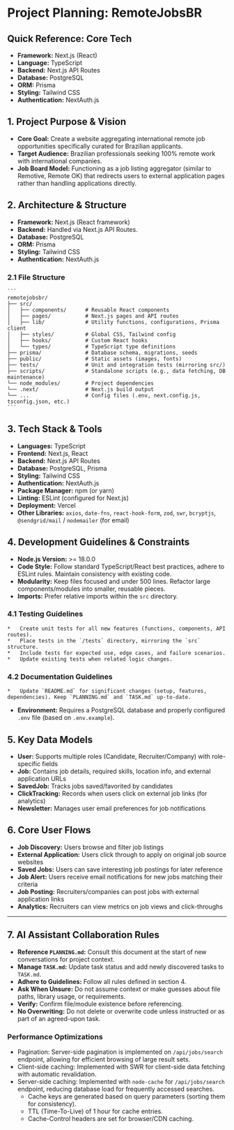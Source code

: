 # Project Planning: RemoteJobsBR

## Quick Reference: Core Tech
- **Framework:** Next.js (React)
- **Language:** TypeScript
- **Backend:** Next.js API Routes
- **Database:** PostgreSQL
- **ORM:** Prisma
- **Styling:** Tailwind CSS
- **Authentication:** NextAuth.js

## 1. Project Purpose & Vision

*   **Core Goal:** Create a website aggregating international remote job opportunities specifically curated for Brazilian applicants.
*   **Target Audience:** Brazilian professionals seeking 100% remote work with international companies.
*   **Job Board Model:** Functioning as a job listing aggregator (similar to Remotive, Remote OK) that redirects users to external application pages rather than handling applications directly.

## 2. Architecture & Structure

*   **Framework:** Next.js (React framework)
*   **Backend:** Handled via Next.js API Routes.
*   **Database:** PostgreSQL
*   **ORM:** Prisma
*   **Styling:** Tailwind CSS
*   **Authentication:** NextAuth.js
### 2.1 File Structure
    ```
    remotejobsbr/
    ├── src/
    │   ├── components/      # Reusable React components
    │   ├── pages/           # Next.js pages and API routes
    │   ├── lib/             # Utility functions, configurations, Prisma client
    │   ├── styles/          # Global CSS, Tailwind config
    │   ├── hooks/           # Custom React hooks
    │   └── types/           # TypeScript type definitions
    ├── prisma/              # Database schema, migrations, seeds
    ├── public/              # Static assets (images, fonts)
    ├── tests/               # Unit and integration tests (mirroring src/)
    ├── scripts/             # Standalone scripts (e.g., data fetching, DB maintenance)
    └── node_modules/        # Project dependencies
    └── .next/               # Next.js build output
    └── ...                  # Config files (.env, next.config.js, tsconfig.json, etc.)
    ```

## 3. Tech Stack & Tools

*   **Languages:** TypeScript
*   **Frontend:** Next.js, React
*   **Backend:** Next.js API Routes
*   **Database:** PostgreSQL, Prisma
*   **Styling:** Tailwind CSS
*   **Authentication:** NextAuth.js
*   **Package Manager:** npm (or yarn)
*   **Linting:** ESLint (configured for Next.js)
*   **Deployment:** Vercel
*   **Other Libraries:** `axios`, `date-fns`, `react-hook-form`, `zod`, `swr`, `bcryptjs`, `@sendgrid/mail` / `nodemailer` (for email)

## 4. Development Guidelines & Constraints

*   **Node.js Version:** >= 18.0.0
*   **Code Style:** Follow standard TypeScript/React best practices, adhere to ESLint rules. Maintain consistency with existing code.
*   **Modularity:** Keep files focused and under 500 lines. Refactor large components/modules into smaller, reusable pieces.
*   **Imports:** Prefer relative imports within the `src` directory.
### 4.1 Testing Guidelines
    *   Create unit tests for all new features (functions, components, API routes).
    *   Place tests in the `/tests` directory, mirroring the `src` structure.
    *   Include tests for expected use, edge cases, and failure scenarios.
    *   Update existing tests when related logic changes.
### 4.2 Documentation Guidelines
    *   Update `README.md` for significant changes (setup, features, dependencies). Keep `PLANNING.md` and `TASK.md` up-to-date.
*   **Environment:** Requires a PostgreSQL database and properly configured `.env` file (based on `.env.example`).

## 5. Key Data Models

*   **User:** Supports multiple roles (Candidate, Recruiter/Company) with role-specific fields
*   **Job:** Contains job details, required skills, location info, and external application URLs
*   **SavedJob:** Tracks jobs saved/favorited by candidates
*   **ClickTracking:** Records when users click on external job links (for analytics)
*   **Newsletter:** Manages user email preferences for job notifications

## 6. Core User Flows

*   **Job Discovery:** Users browse and filter job listings
*   **External Application:** Users click through to apply on original job source websites
*   **Saved Jobs:** Users can save interesting job postings for later reference
*   **Job Alert:** Users receive email notifications for new jobs matching their criteria
*   **Job Posting:** Recruiters/companies can post jobs with external application links
*   **Analytics:** Recruiters can view metrics on job views and click-throughs

---

## 7. AI Assistant Collaboration Rules

*   **Reference `PLANNING.md`:** Consult this document at the start of new conversations for project context.
*   **Manage `TASK.md`:** Update task status and add newly discovered tasks to `TASK.md`.
*   **Adhere to Guidelines:** Follow all rules defined in section 4.
*   **Ask When Unsure:** Do not assume context or make guesses about file paths, library usage, or requirements.
*   **Verify:** Confirm file/module existence before referencing.
*   **No Overwriting:** Do not delete or overwrite code unless instructed or as part of an agreed-upon task.

### Performance Optimizations

- Pagination: Server-side pagination is implemented on `/api/jobs/search` endpoint, allowing for efficient browsing of large result sets.
- Client-side caching: Implemented with SWR for client-side data fetching with automatic revalidation.
- Server-side caching: Implemented with `node-cache` for `/api/jobs/search` endpoint, reducing database load for frequently accessed searches.
  - Cache keys are generated based on query parameters (sorting them for consistency).
  - TTL (Time-To-Live) of 1 hour for cache entries.
  - Cache-Control headers are set for browser/CDN caching. 